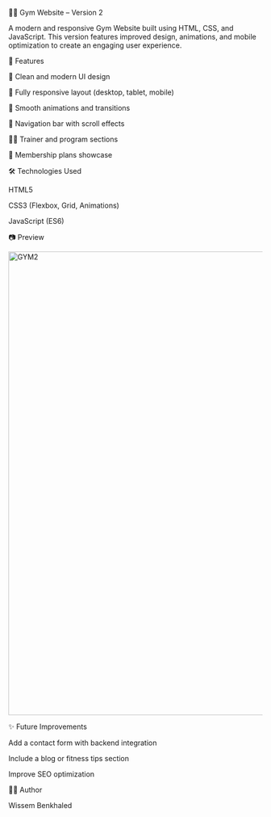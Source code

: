 🏋️‍♂️ Gym Website – Version 2

A modern and responsive Gym Website built using HTML, CSS, and JavaScript.
This version features improved design, animations, and mobile optimization to create an engaging user experience.

🚀 Features

💪 Clean and modern UI design

📱 Fully responsive layout (desktop, tablet, mobile)

🎨 Smooth animations and transitions

🧭 Navigation bar with scroll effects

🧑‍🏫 Trainer and program sections

📅 Membership plans showcase

🛠️ Technologies Used

HTML5

CSS3 (Flexbox, Grid, Animations)

JavaScript (ES6)

📷 Preview

<img width="1883" height="918" alt="GYM2" src="https://github.com/user-attachments/assets/5246784a-7ab7-420f-8153-cfc53b739991" />

✨ Future Improvements

Add a contact form with backend integration

Include a blog or fitness tips section

Improve SEO optimization

🧑‍💻 Author

Wissem Benkhaled
